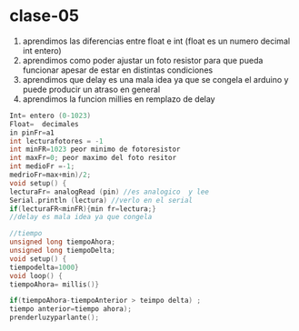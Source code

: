 # clase-05

1. aprendimos las diferencias entre float e int (float es un numero decimal int entero)
1. aprendimos como poder ajustar un foto resistor para que pueda funcionar apesar de estar en distintas condiciones
1. aprendimos que delay es una mala idea ya que se congela el arduino y puede producir un atraso en general
1. aprendimos la funcion millies en remplazo de delay


```cpp
Int= entero (0-1023)
Float=  decimales
in pinFr=a1
int lecturafotores = -1
int minFR=1023 peor minimo de fotoresistor
int maxFr=0; peor maximo del foto resitor
int medioFr =-1;
medrioFr=max+min)/2;
void setup() {
lecturaFr= analogRead (pin) //es analogico  y lee 
Serial.println (lectura) //verlo en el serial
if(lecturaFR<minFR){min fr=lectura;} 
//delay es mala idea ya que congela

//tiempo
unsigned long tiempoAhora; 
unsigned long tiempoDelta;
void setup() {
tiempodelta=1000}
void loop() {
tiempoAhora= millis()}

if(tiempoAhora-tiempoAnterior > teimpo delta) ;
tiempo anterior=tiempo ahora); 
prenderluzyparlante();
